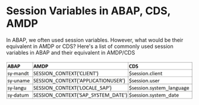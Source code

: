 # Session Variables in ABAP, CDS, AMDP

In ABAP, we often used session variables. However, what would be their equivalent in AMDP or CDS? 
Here's a list of commonly used session variables in ABAP and their equivalent in AMDP/CDS

![Session Variables](../src/images/Session_Variables.jpg)